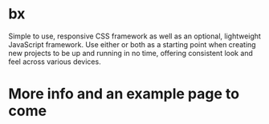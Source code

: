 # bx
Simple to use, responsive CSS framework as well as an optional, lightweight JavaScript framework. Use either or both as a starting point when creating new projects to be up and running in no time, offering consistent look and feel across various devices.

# More info and an example page to come
